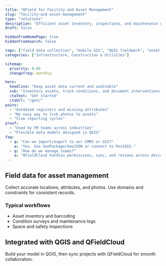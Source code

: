```yaml
---
title: "QField for Facility and Asset Management"
slug: "facility-and-asset-management"
type: "solutions"
description: "Efficient asset inventory, inspections, and maintenance documentation using mobile GIS and QGIS."
draft: false

hiddenFromHomePage: true
hiddenFromSearch: false

tags: ["field data collection", "mobile GIS", "QGIS fieldwork", "asset management", "facility inspections"]
categories: ["Infrastructure, Construction & Utilities"]

sitemap:
  priority: 0.66
  changefreq: monthly

hero:
  headline: "Keep asset data current and auditable"
  sub: "Inventory assets, track conditions, and document interventions with photos and notes."
  ctaText: "Get started"
  ctaUrl: "/get/"
pains:
  - "Outdated registers and missing attributes"
  - "No easy way to link photos to assets"
  - "Slow reporting cycles"
proof:
  - "Used by FM teams across industries"
  - "Flexible data models designed in QGIS"
faq:
  - q: "Can we import/export to our CMMS or GIS?"
    a: "Yes. Use GeoPackage/GeoJSON or connect to PostGIS."
  - q: "How do we manage teams?"
    a: "QFieldCloud handles permissions, sync, and reviews across devices."
---
```


## Field data for asset management
Collect accurate locations, attributes, and photos. Use domains and constraints for consistent records.

### Typical workflows
- Asset inventory and barcoding
- Condition surveys and maintenance logs
- Space and safety inspections

## Integrated with QGIS and QFieldCloud
Build your model in QGIS, then sync projects with QFieldCloud for smooth collaboration.
